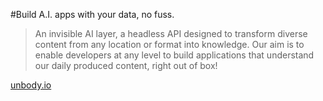 #Build A.I. apps with your data, no fuss.
> An invisible AI layer, a headless API designed to transform diverse content from any location or format into knowledge. Our aim is to enable developers at any level to build applications that understand our daily produced content, right out of box!

[unbody.io](https://unbody.io)

